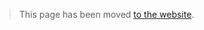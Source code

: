 > This page has been moved [to the website](https://aiterusawato.github.io/guides/acnh/hybrids.html).
